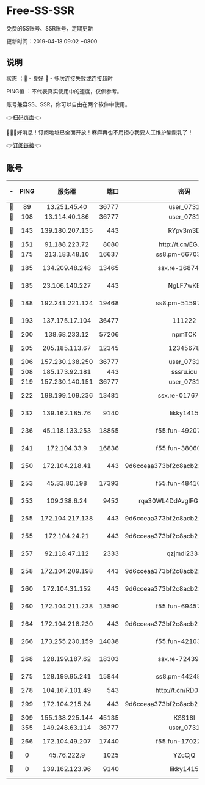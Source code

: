 # Free-SS-SSR

免费的SS账号、SSR账号，定期更新

更新时间：2019-04-18 09:02 +0800

## 说明

状态     ：🙂 - 良好 🙁 - 多次连接失败或连接超时

PING值   ：不代表真实使用中的速度，仅供参考。

账号兼容SS、SSR，你可以自由在两个软件中使用。

👉[扫码页面](https://liesauer.github.io/Free-SS-SSR/)👈

🎉🎉🎉好消息！订阅地址已全面开放！麻麻再也不用担心我要人工维护酸酸乳了！

👉[订阅链接](https://www.liesauer.net/yogurt/subscribe?ACCESS_TOKEN=DAYxR3mMaZAsaqUb)👈

## 账号

|-|PING|服务器|端口|密码|加密方式|区域|
|:----:|:----:|:-----:|-----:|:----:|:----:|:----:|
|🙂|89|13.251.45.40|36777|user_0731|chacha20|SG|
|🙂|108|13.114.40.186|36777|user_0731|chacha20|JP|
|🙂|143|139.180.207.135|443|RYpv3m3D|aes-256-cfb|JP|
|🙂|151|91.188.223.72|8080|http://t.cn/EGJIyrl|rc4-md5|RU|
|🙂|175|213.183.48.10|16637|ss8.pm-66703665|rc4-md5|RU|
|🙂|185|134.209.48.248|13465|ssx.re-16874270|aes-256-cfb|US|
|🙂|185|23.106.140.227|443|NgLF7wKB|aes-256-cfb|US|
|🙂|188|192.241.221.124|19468|ss8.pm-51597201|aes-256-cfb|US|
|🙂|193|137.175.17.104|36477|111222|aes-256-cfb|US|
|🙂|200|138.68.233.12|57206|npmTCK|rc4-md5|US|
|🙂|205|205.185.113.67|12345|12345678|aes-256-cfb|US|
|🙂|206|157.230.138.250|36777|user_0731|chacha20|US|
|🙂|208|185.173.92.181|443|sssru.icu|rc4-md5|RU|
|🙂|219|157.230.140.151|36777|user_0731|chacha20|US|
|🙂|222|198.199.109.236|13481|ssx.re-01767195|aes-256-cfb|US|
|🙂|232|139.162.185.76|9140|likky1415|aes-256-cfb|DE|
|🙂|236|45.118.133.253|18855|f55.fun-49207918|aes-256-cfb|SG|
|🙂|241|172.104.33.9|16836|f55.fun-38060503|aes-256-cfb|SG|
|🙂|250|172.104.218.41|443|9d6cceaa373bf2c8acb22e60b6a58be6|aes-256-cfb|US|
|🙂|253|45.33.80.198|17393|f55.fun-48416264|aes-256-cfb|US|
|🙂|253|109.238.6.24|9452|rqa30WL4DdAvgIFG6Fs3znzTa|aes-256-cfb|FR|
|🙂|255|172.104.217.138|443|9d6cceaa373bf2c8acb22e60b6a58be6|aes-256-cfb|US|
|🙂|255|172.104.24.21|443|9d6cceaa373bf2c8acb22e60b6a58be6|aes-256-cfb|US|
|🙂|257|92.118.47.112|2333|qzjmdl2333|aes-256-cfb|US|
|🙂|258|172.104.209.198|443|9d6cceaa373bf2c8acb22e60b6a58be6|aes-256-cfb|US|
|🙂|260|172.104.31.152|443|9d6cceaa373bf2c8acb22e60b6a58be6|aes-256-cfb|US|
|🙂|260|172.104.211.238|13590|f55.fun-69457101|aes-256-cfb|US|
|🙂|264|172.104.218.230|443|9d6cceaa373bf2c8acb22e60b6a58be6|aes-256-cfb|US|
|🙂|266|173.255.230.159|14038|f55.fun-42103818|aes-256-cfb|US|
|🙂|268|128.199.187.62|18303|ssx.re-72439471|aes-256-cfb|SG|
|🙂|275|128.199.95.241|15844|ss8.pm-44248567|aes-256-cfb|SG|
|🙂|278|104.167.101.49|543|http://t.cn/RD0D7sx|rc4-md5|CA|
|🙂|299|172.104.215.24|443|9d6cceaa373bf2c8acb22e60b6a58be6|aes-256-cfb|US|
|🙂|309|155.138.225.144|45135|KSS18l|rc4-md5|US|
|🙂|355|149.248.63.114|36777|user_0731|chacha20|CA|
|🙁|266|172.104.49.207|17440|f55.fun-17022600|aes-256-cfb|SG|
|🙁|0|45.76.222.9|1025|YZcCjQ|rc4-md5|JP|
|🙁|0|139.162.123.96|9140|likky1415|aes-256-cfb|JP|
